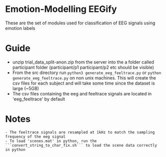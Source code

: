 # Emotion-Modelling EEGify

These are the set of modules used for classification of EEG signals using emotion labels

# Guide
- unzip trial_data_split-anon.zip from the server into the a folder called participant folder (participant/p1 participant/p2 etc should be visible)
- From the src directory run ```python3 generate_eeg_feeltrace.py``` or ```python generate_eeg_feeltrace.py``` on non unix machines. This will create the csv files for each subject and will take some time since the dataset is large (~5GB)
- The csv files containing the eeg and feeltrace signals are located in 'eeg_feeltrace' by default

# Notes
    - The feeltrace signals are resampled at 1kHz to match the sampling frequency of the eeg signal
    - To load 'scenes.mat' in python, run the ```convert_string_to_char_fix.sh``` to load the scene data correctly in python